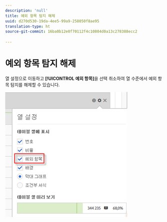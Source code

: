 ```yaml
---
description: 'null'
title: 예외 항목 탐지 해제
uuid: d270d530-19da-4ee5-99a9-258050f8ae95
translation-type: ht
source-git-commit: 16ba0b12e0f70112f4c10804d0a13c278388ecc2

---
```



# 예외 항목 탐지 해제

열 설정으로 이동하고 **[!UICONTROL 예외 항목]**&#x200B;을 선택 취소하여 열 수준에서 예외 항목 탐지를 해제할 수 있습니다.

![](assets/turnoff_anomalies.png)

